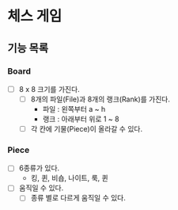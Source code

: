 # 체스 게임

## 기능 목록

### Board
- [ ] 8 x 8 크기를 가진다.
  - [ ] 8개의 파일(File)과 8개의 랭크(Rank)를 가진다.
    - 파일 : 왼쪽부터 a ~ h
    - 랭크 : 아래부터 위로 1 ~ 8
  - [ ] 각 칸에 기물(Piece)이 올라갈 수 있다.

### Piece
- [ ] 6종류가 있다.
  - 킹, 퀸, 비숍, 나이트, 룩, 퀸
- [ ] 움직일 수 있다.
  - [ ] 종류 별로 다르게 움직일 수 있다.
